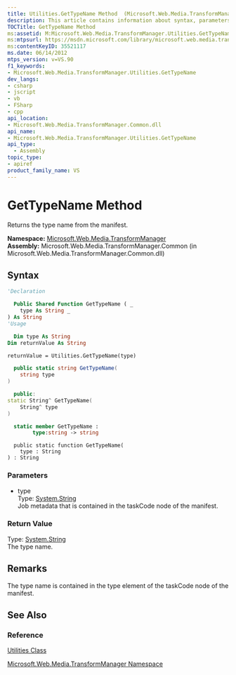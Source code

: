 ```yaml
---
title: Utilities.GetTypeName Method  (Microsoft.Web.Media.TransformManager)
description: This article contains information about syntax, parameters, and return value for the Utilities.GetTypeName method.
TOCTitle: GetTypeName Method
ms:assetid: M:Microsoft.Web.Media.TransformManager.Utilities.GetTypeName(System.String)
ms:mtpsurl: https://msdn.microsoft.com/library/microsoft.web.media.transformmanager.utilities.gettypename(v=VS.90)
ms:contentKeyID: 35521117
ms.date: 06/14/2012
mtps_version: v=VS.90
f1_keywords:
- Microsoft.Web.Media.TransformManager.Utilities.GetTypeName
dev_langs:
- csharp
- jscript
- vb
- FSharp
- cpp
api_location:
- Microsoft.Web.Media.TransformManager.Common.dll
api_name:
- Microsoft.Web.Media.TransformManager.Utilities.GetTypeName
api_type:
  - Assembly
topic_type:
- apiref
product_family_name: VS
---
```


# GetTypeName Method

Returns the type name from the manifest.

**Namespace:**  [Microsoft.Web.Media.TransformManager](microsoft-web-media-transformmanager-namespace.md)  
**Assembly:**  Microsoft.Web.Media.TransformManager.Common (in Microsoft.Web.Media.TransformManager.Common.dll)

## Syntax

```vb
'Declaration

  Public Shared Function GetTypeName ( _
    type As String _
) As String
'Usage

  Dim type As String
Dim returnValue As String

returnValue = Utilities.GetTypeName(type)
```

```csharp
  public static string GetTypeName(
    string type
)
```

```cpp
  public:
static String^ GetTypeName(
    String^ type
)
```

``` fsharp
  static member GetTypeName : 
        type:string -> string 
```

```jscript
  public static function GetTypeName(
    type : String
) : String
```

### Parameters

  - type  
    Type: [System.String](https://msdn.microsoft.com/library/s1wwdcbf)  
    Job metadata that is contained in the taskCode node of the manifest.  

### Return Value

Type: [System.String](https://msdn.microsoft.com/library/s1wwdcbf)  
The type name.  

## Remarks

The type name is contained in the type element of the taskCode node of the manifest.

## See Also

### Reference

[Utilities Class](utilities-class-microsoft-web-media-transformmanager.md)

[Microsoft.Web.Media.TransformManager Namespace](microsoft-web-media-transformmanager-namespace.md)

